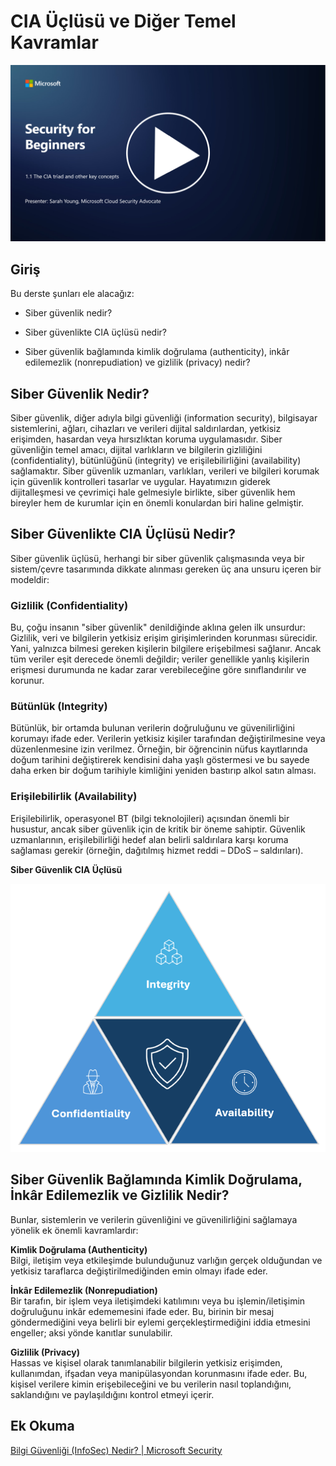 # CIA Üçlüsü ve Diğer Temel Kavramlar

[![Videoyu İzle](images/1-1_placeholder.png)](https://learn-video.azurefd.net/vod/player?id=d4c2f633-fa6a-4a3d-8d41-7a1d71189832)

## Giriş

Bu derste şunları ele alacağız:

- Siber güvenlik nedir?

- Siber güvenlikte CIA üçlüsü nedir?

- Siber güvenlik bağlamında kimlik doğrulama (authenticity), inkâr edilemezlik (nonrepudiation) ve gizlilik (privacy) nedir?

## Siber Güvenlik Nedir?

Siber güvenlik, diğer adıyla bilgi güvenliği (information security), bilgisayar sistemlerini, ağları, cihazları ve verileri dijital saldırılardan, yetkisiz erişimden, hasardan veya hırsızlıktan koruma uygulamasıdır. Siber güvenliğin temel amacı, dijital varlıkların ve bilgilerin gizliliğini (confidentiality), bütünlüğünü (integrity) ve erişilebilirliğini (availability) sağlamaktır. Siber güvenlik uzmanları, varlıkları, verileri ve bilgileri korumak için güvenlik kontrolleri tasarlar ve uygular. Hayatımızın giderek dijitalleşmesi ve çevrimiçi hale gelmesiyle birlikte, siber güvenlik hem bireyler hem de kurumlar için en önemli konulardan biri haline gelmiştir.

## Siber Güvenlikte CIA Üçlüsü Nedir?

Siber güvenlik üçlüsü, herhangi bir siber güvenlik çalışmasında veya bir sistem/çevre tasarımında dikkate alınması gereken üç ana unsuru içeren bir modeldir:

### Gizlilik (Confidentiality)

Bu, çoğu insanın "siber güvenlik" denildiğinde aklına gelen ilk unsurdur: Gizlilik, veri ve bilgilerin yetkisiz erişim girişimlerinden korunması sürecidir. Yani, yalnızca bilmesi gereken kişilerin bilgilere erişebilmesi sağlanır. Ancak tüm veriler eşit derecede önemli değildir; veriler genellikle yanlış kişilerin erişmesi durumunda ne kadar zarar verebileceğine göre sınıflandırılır ve korunur.

### Bütünlük (Integrity)

Bütünlük, bir ortamda bulunan verilerin doğruluğunu ve güvenilirliğini korumayı ifade eder. Verilerin yetkisiz kişiler tarafından değiştirilmesine veya düzenlenmesine izin verilmez. Örneğin, bir öğrencinin nüfus kayıtlarında doğum tarihini değiştirerek kendisini daha yaşlı göstermesi ve bu sayede daha erken bir doğum tarihiyle kimliğini yeniden bastırıp alkol satın alması.

### Erişilebilirlik (Availability)

Erişilebilirlik, operasyonel BT (bilgi teknolojileri) açısından önemli bir husustur, ancak siber güvenlik için de kritik bir öneme sahiptir. Güvenlik uzmanlarının, erişilebilirliği hedef alan belirli saldırılara karşı koruma sağlaması gerekir (örneğin, dağıtılmış hizmet reddi – DDoS – saldırıları).

**Siber Güvenlik CIA Üçlüsü**

![image](/images/ciatriad.png)

## Siber Güvenlik Bağlamında Kimlik Doğrulama, İnkâr Edilemezlik ve Gizlilik Nedir?

Bunlar, sistemlerin ve verilerin güvenliğini ve güvenilirliğini sağlamaya yönelik ek önemli kavramlardır:

**Kimlik Doğrulama (Authenticity)**  
Bilgi, iletişim veya etkileşimde bulunduğunuz varlığın gerçek olduğundan ve yetkisiz taraflarca değiştirilmediğinden emin olmayı ifade eder.

**İnkâr Edilemezlik (Nonrepudiation)**  
Bir tarafın, bir işlem veya iletişimdeki katılımını veya bu işlemin/iletişimin doğruluğunu inkâr edememesini ifade eder. Bu, birinin bir mesaj göndermediğini veya belirli bir eylemi gerçekleştirmediğini iddia etmesini engeller; aksi yönde kanıtlar sunulabilir.

**Gizlilik (Privacy)**  
Hassas ve kişisel olarak tanımlanabilir bilgilerin yetkisiz erişimden, kullanımdan, ifşadan veya manipülasyondan korunmasını ifade eder. Bu, kişisel verilere kimin erişebileceğini ve bu verilerin nasıl toplandığını, saklandığını ve paylaşıldığını kontrol etmeyi içerir.

## Ek Okuma

[Bilgi Güvenliği (InfoSec) Nedir? | Microsoft Security](https://www.microsoft.com/security/business/security-101/what-is-information-security-infosec#:~:text=Three%20pillars%20of%20information%20security%3A%20the%20CIA%20triad,as%20guiding%20principles%20for%20implementing%20an%20InfoSec%20plan.)
